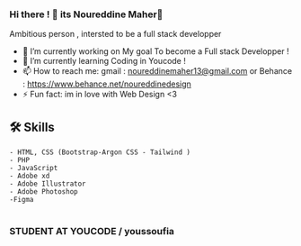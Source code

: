 ### Hi there !  🚀 its Noureddine Maher👋


Ambitious person , intersted to be a full stack developper  




- 🔭 I’m currently working on My goal To become a Full stack Developper   ! 
- 🌱 I’m currently learning Coding in Youcode ! 
- 📫 How to reach me: gmail : noureddinemaher13@gmail.com or Behance : https://www.behance.net/noureddinedesign
- ⚡ Fun fact: im in love with Web Design <3 

## 🛠 Skills
	- HTML, CSS (Bootstrap-Argon CSS - Tailwind )
	- PHP 
	- JavaScript 
	- Adobe xd 
	- Adobe Illustrator 
	- Adobe Photoshop
	-Figma
#

###  STUDENT AT YOUCODE / youssoufia 






